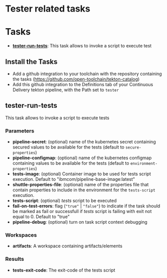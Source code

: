 # Tester related tasks

# Tasks

- **[tester-run-tests](#tester-run-tests)**: This task allows to invoke a script to execute test

## Install the Tasks
- Add a github integration to your toolchain with the repository containing the tasks (https://github.com/open-toolchain/tekton-catalog)
- Add this github integration to the Definitions tab of your Continuous Delivery tekton pipeline, with the Path set to `tester`

## tester-run-tests

This task allows to invoke a script to execute tests

### Parameters

* **pipeline-secret**: (optional) name of the kubernetes secret containing secured values to be available for the tests (default to `secure-properties`)
* **pipeline-configmap**: (optional) name of the kubernetes configmap containing values to be available for the tests (default to `environment-properties`)
* **tests-image**: (optional) Container image to be used for tests script execution. Default to "ibmcom/pipeline-base-image:latest"
* **shuttle-properties-file**: (optional) name of the properties file that contain properties to include in the environment for the `tests-script` execution.
* **tests-script**: (optional) _tests_ script to be executed
* **fail-on-test-errors**: flag (`"true"` | `"false"`) to indicate if the task should be marked as fail or successfull if _tests_ script is failing with exit not equal to 0. Default to "true"
* **pipeline-debug**: (optional) turn on task script context debugging

### Workspaces

* **artifacts**: A workspace containing artifacts/elements 

### Results

* **tests-exit-code**: The exit-code of the tests script
